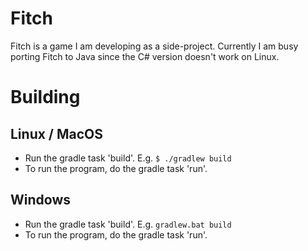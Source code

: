 # Fitch
Fitch is a game I am developing as a side-project.
Currently I am busy porting Fitch to Java since the C# version doesn't work on Linux.

# Building

## Linux / MacOS

* Run the gradle task 'build'. E.g. `$ ./gradlew build`
* To run the program, do the gradle task 'run'.

## Windows

* Run the gradle task 'build'. E.g. `gradlew.bat build`
* To run the program, do the gradle task 'run'.

